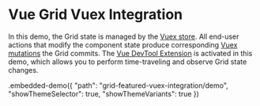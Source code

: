 # Vue Grid Vuex Integration

In this demo, the Grid state is managed by the [Vuex store](https://vuex.vuejs.org/en/getting-started.html). All end-user actions that modify the component state produce corresponding [Vuex mutations](https://vuex.vuejs.org/en/mutations.html) the Grid commits. The [Vue DevTool Extension](https://github.com/vuejs/vue-devtools) is activated in this demo, which allows you to perform time-traveling and observe Grid state changes.

.embedded-demo({ "path": "grid-featured-vuex-integration/demo", "showThemeSelector": true, "showThemeVariants": true })
